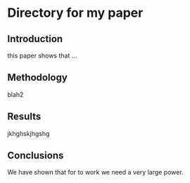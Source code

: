 # Directory for my paper

## Introduction

this paper shows that ...

## Methodology

blah2

## Results

jkhghskjhgshg

## Conclusions

We have shown that for to work we need a very large power.
